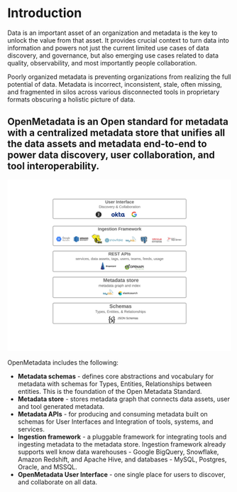 # Introduction

Data is an important asset of an organization and metadata is the key to unlock the value from that asset. It provides crucial context to turn data into information and powers not just the current limited use cases of data discovery, and governance, but also emerging use cases related to data quality, observability, and most importantly people collaboration. 

Poorly organized metadata is preventing organizations from realizing the full potential of data. Metadata is incorrect, inconsistent, stale, often missing, and fragmented in silos across various disconnected tools in proprietary formats obscuring a holistic picture of data.

## **OpenMetadata is an Open standard for metadata with a centralized metadata store that unifies all the data assets and metadata end-to-end to power data discovery, user collaboration,  and tool interoperability.** 

  

![](.gitbook/assets/openmetadata-overview%20%281%29.png)

OpenMetadata includes the following:

* **Metadata schemas** - defines core abstractions and vocabulary for metadata with schemas for Types, Entities, Relationships between entities. This is the foundation of the Open Metadata Standard.
* **Metadata store** - stores metadata graph that connects data assets, user and tool generated metadata.
* **Metadata APIs** - for producing and consuming metadata built on schemas for User Interfaces and Integration of tools, systems, and services.
* **Ingestion framework** - a pluggable framework for integrating tools and ingesting metadata to the metadata store. Ingestion framework already supports well know data warehouses - Google BigQuery, Snowflake, Amazon Redshift, and Apache Hive, and databases - MySQL, Postgres, Oracle, and MSSQL.
* **OpenMetadata User Interface** - one single place for users to discover, and collaborate on all data.





  



